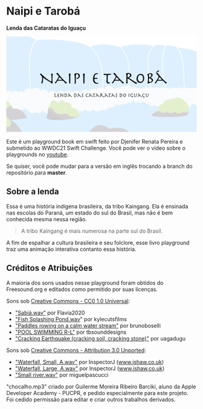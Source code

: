  # Naipi e Tarobá
 **Lenda das Cataratas do Iguaçu**

![Naipi e Tarobá](poster.png)

Este é um playground book em swift feito por Djenifer Renata Pereira e submetido ao WWDC21 Swift Challenge. Você pode ver o vídeo sobre o playgrounds no [youtube](https://youtu.be/NP4XIpNLOc4).

Se quiser, você pode mudar para a versão em inglês trocando a branch do repositório para **master**.

## Sobre a lenda

 Essa é uma história indígena brasileira, da tribo Kaingang.
 Ela é ensinada nas escolas do Paraná, um estado do sul do Brasil, mas não é bem conhecida mesma nessa região.

 > A tribo Kaingang é mais numerosa na parte sul do Brasil.

 A fim de espalhar a cultura brasileira e seu folclore,
 esse livro playground traz uma animação interativa contanto essa história.

## Créditos e Atribuições

A maioria dos sons usados nesse playground foram obtidos do Freesound.org e editados como permitido por suas licenças.

Sons sob [Creative Commons - CC0 1.0 Universal](http://creativecommons.org/publicdomain/zero/1.0/):
- ["Sabiá.wav"](https://freesound.org/people/Flavia2020/sounds/533411/) por Flavia2020
- ["Fish Splashing Pond.wav](https://freesound.org/people/kylecutsfilms/sounds/443380/)" por kylecutsfilms
- ["Paddles rowing on a calm water stream"](https://freesound.org/people/brunoboselli/sounds/249707/) por brunoboselli
- ["POOL SWIMMING R-L"](https://freesound.org/people/tbsounddesigns/sounds/530153/) por tbsounddesigns
- ["Cracking Earthquake (cracking soil, cracking stone)"](https://freesound.org/people/uagadugu/sounds/222521/) por uagadugu

Sons sob [Creative Commons - Attribution 3.0 Unported](http://creativecommons.org/licenses/by/3.0/):
- ["Waterfall, Small, A.wav"](https://freesound.org/people/InspectorJ/sounds/365915/) por InspectorJ (www.jshaw.co.uk)
- ["Waterfall, Large, A.wav"](https://freesound.org/people/InspectorJ/sounds/335992/) por InspectorJ (www.jshaw.co.uk)
- ["Small river.wav"](https://freesound.org/people/miguelpascucci/sounds/350480/) por miguelpascucci

"chocalho.mp3" criado por Guilerme Moreira Ribeiro Barciki, aluno da Apple Developer Academy - PUCPR, e pedido especialmente para este projeto. Foi cedido permissão para editar e criar outros trabalhos derivados.
